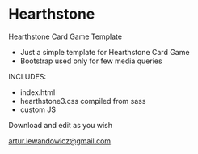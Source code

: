 # Hearthstone
Hearthstone Card Game Template

- Just a simple template for Hearthstone Card Game
- Bootstrap used only for few media queries

INCLUDES:
- index.html
- hearthstone3.css compiled from sass
- custom JS

Download and edit as you wish

artur.lewandowicz@gmail.com
